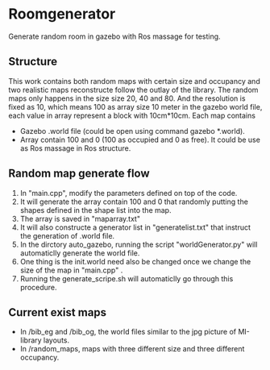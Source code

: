 # Roomgenerator
Generate random room in gazebo with Ros massage for testing.


## Structure
This work contains both random maps with certain size and occupancy and two realistic maps reconstructe follow the outlay of the library.
The random maps only happens in the size size 20, 40 and 80. And the resolution is fixed as 10, which means
100 as array size 10 meter in the gazebo world file, each value in array represent a block with 10cm*10cm.
Each map contains
* Gazebo .world file (could be open using command gazebo *.world).
* Array contain 100 and 0 (100 as occupied and 0 as free). It could be use as Ros massage in Ros structure. 

## Random map generate flow
1. In "main.cpp", modify the parameters defined on top of the code.
2. It will generate the array contain 100 and 0 that randomly putting the shapes defined in the shape list into the map.
3. The array is saved in "maparray.txt"
4. It will also constructe a generator list in "generatelist.txt" that instruct the generation of .world file.
5. In the dirctory auto_gazebo, running the script "worldGenerator.py" will automaticlly generate the world file.
6. One thing is the init.world need also be changed once we change the size of the map in "main.cpp" .
7. Running the generate_scripe.sh will automaticlly go through this procedure.

## Current exist maps
* In /bib_eg and /bib_og, the world files similar to the jpg picture of MI-library layouts.
* In /random_maps, maps with three different size and three different occupancy.
